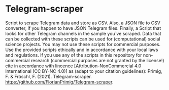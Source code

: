 # Telegram-scraper
Script to scrape Telegram data and store as CSV. Also, a JSON file to CSV converter, if you happen to have JSON Telegram files. Finally, a Script that looks for other Telegram channels in the sample you`ve scraped.
Data that can be collected with these scripts can be used for (computational) social science projects. You may not use these scripts for commercial purposes. Use the provided scripts ethically and in accordance with your local laws and regulations. 
If you use any of the scripts in this repository for non-commercial research (commercial purposes are not granted by the license!) cite in accordance with lincence [Attribution-NonCommercial 4.0 International (CC BY-NC 4.0)] as (adapt to your citation guidelines): Primig, F. & Fröschl, F. (2021). Telegram-scraper. https://github.com/FlorianPrimig/Telegram-scraper. 
